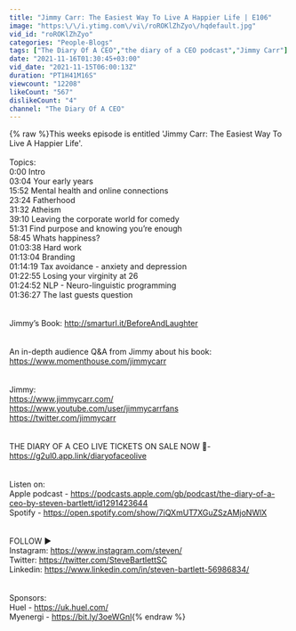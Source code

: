 ```yaml
---
title: "Jimmy Carr: The Easiest Way To Live A Happier Life | E106"
image: "https:\/\/i.ytimg.com\/vi\/roROKlZhZyo\/hqdefault.jpg"
vid_id: "roROKlZhZyo"
categories: "People-Blogs"
tags: ["The Diary Of A CEO","the diary of a CEO podcast","Jimmy Carr"]
date: "2021-11-16T01:30:45+03:00"
vid_date: "2021-11-15T06:00:13Z"
duration: "PT1H41M16S"
viewcount: "12208"
likeCount: "567"
dislikeCount: "4"
channel: "The Diary Of A CEO"
---
```

{% raw %}This weeks episode is entitled  'Jimmy Carr: The Easiest Way To Live A Happier Life'.<br /><br />Topics:<br />0:00 Intro<br />03:04 Your early years<br />15:52 Mental health and online connections<br />23:24 Fatherhood<br />31:32 Atheism<br />39:10 Leaving the corporate world for comedy<br />51:31 Find purpose and knowing you’re enough<br />58:45 Whats happiness?<br />01:03:38 Hard work<br />01:13:04 Branding <br />01:14:19 Tax avoidance - anxiety and depression  <br />01:22:55 Losing your virginity at 26 <br />01:24:52 NLP - Neuro-linguistic programming <br />01:36:27 The last guests question<br /><br /><br />Jimmy’s Book: <a rel="nofollow" target="blank" href="http://smarturl.it/BeforeAndLaughter">http://smarturl.it/BeforeAndLaughter</a><br /><br /><br />An in-depth audience Q&amp;A from Jimmy about his book: <a rel="nofollow" target="blank" href="https://www.momenthouse.com/jimmycarr">https://www.momenthouse.com/jimmycarr</a><br /><br /><br />Jimmy:<br /><a rel="nofollow" target="blank" href="https://www.jimmycarr.com/">https://www.jimmycarr.com/</a><br /><a rel="nofollow" target="blank" href="https://www.youtube.com/user/jimmycarrfans">https://www.youtube.com/user/jimmycarrfans</a><br /><a rel="nofollow" target="blank" href="https://twitter.com/jimmycarr">https://twitter.com/jimmycarr</a><br /><br /><br />THE DIARY OF A CEO LIVE TICKETS ON SALE NOW 🚀- <a rel="nofollow" target="blank" href="https://g2ul0.app.link/diaryofaceolive">https://g2ul0.app.link/diaryofaceolive</a><br /><br /><br />Listen on:<br />Apple podcast - <a rel="nofollow" target="blank" href="https://podcasts.apple.com/gb/podcast/the-diary-of-a-ceo-by-steven-bartlett/id1291423644">https://podcasts.apple.com/gb/podcast/the-diary-of-a-ceo-by-steven-bartlett/id1291423644</a><br />Spotify - <a rel="nofollow" target="blank" href="https://open.spotify.com/show/7iQXmUT7XGuZSzAMjoNWlX">https://open.spotify.com/show/7iQXmUT7XGuZSzAMjoNWlX</a><br /><br /><br />FOLLOW ►<br />Instagram: <a rel="nofollow" target="blank" href="https://www.instagram.com/steven/">https://www.instagram.com/steven/</a><br />Twitter: <a rel="nofollow" target="blank" href="https://twitter.com/SteveBartlettSC">https://twitter.com/SteveBartlettSC</a><br />Linkedin: <a rel="nofollow" target="blank" href="https://www.linkedin.com/in/steven-bartlett-56986834/">https://www.linkedin.com/in/steven-bartlett-56986834/</a><br /><br /><br />Sponsors: <br />Huel - <a rel="nofollow" target="blank" href="https://uk.huel.com/">https://uk.huel.com/</a><br />Myenergi - <a rel="nofollow" target="blank" href="https://bit.ly/3oeWGnl">https://bit.ly/3oeWGnl</a>{% endraw %}
